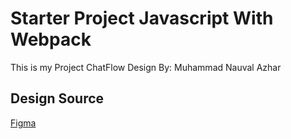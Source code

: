 # Starter Project Javascript With Webpack
This is my Project ChatFlow Design By: Muhammad Nauval Azhar 

## Design Source
<a href="https://www.figma.com/community/file/1186225915682214172">Figma</a>
